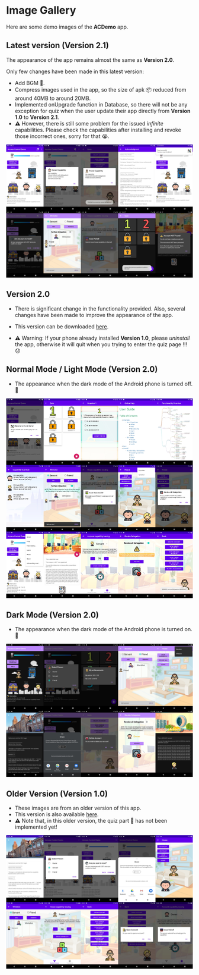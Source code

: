 # Image Gallery
Here are some demo images of the __ACDemo__ app.



## Latest version (Version 2.1)

The appearance of the app remains almost the same as __Version 2.0__. 

Only few changes have been made in this latest version:

- Add BGM :musical_note:.
- Compress images used in the app, so the size of apk​ :package: reduced from around 40MB to around 20MB.
- Implemented onUpgrade function in Database, so there will not be any exception for quiz when the user update their app directly from __Version 1.0__ to __Version 2.1__.
- :warning: However, there is still some problem for the issued _infinite_ capabilities. Please check the capabilities after installing and revoke those incorrect ones, sorry for that :sob:.

<div align=center><img src="images/demo_new.png"/></div>



## Version 2.0

- There is significant change in the functionality provided. Also, several changes have been made to improve the appearance of the app.

- This version can be downloaded [here](https://github.com/YechengChu/ACDemo/raw/master/ACDemo.apk).

- :warning: Warning: If your phone already installed __Version 1.0__, please _uninstall_ the app, otherwise it will quit when you trying to enter the quiz page !!! :disappointed:

## Normal Mode / Light Mode (Version 2.0)

- The appearance when the dark mode of the Android phone is turned off. :sunrise:

<div align=center><img src="images/demo_light.png"/></div>

## Dark Mode (Version 2.0)
- The appearance when the dark mode of the Android phone is turned on. :stars:

<div align=center><img src="images/demo_dark.png"/></div>



## Older Version (Version 1.0)

- These images are from an older version of this app.
- This version is also available [here](https://github.com/YechengChu/ACDemo/raw/master/ACDemo_old.apk).
- :warning: Note that, in this older version, the quiz part :pencil: has not been implemented yet!

<div align=center><img src="images/demo_img_old.png"/></div>
